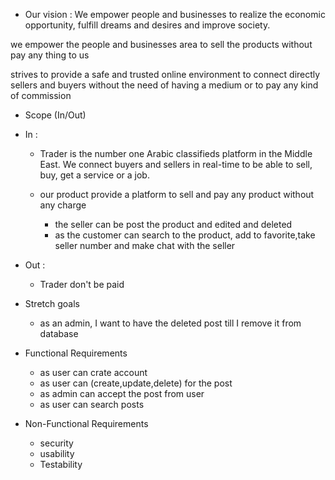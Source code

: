 * Our vision :
We empower people and businesses to realize the economic opportunity, fulfill dreams and desires and improve society. 

we empower the people and businesses area to sell the products without pay any thing to us 

strives to provide a safe and trusted online environment to connect directly sellers and buyers without the need of having a medium or to pay any kind of commission

* Scope (In/Out)

 * In : 

    - Trader is the number one Arabic classifieds platform in the Middle East. We connect buyers and sellers in real-time to be able to sell, buy, get a service or a job. 

    - our product provide a platform to sell and  pay any product without any charge 
        - the seller can be post the product and edited and deleted 
        - as the customer can search to the product, add to favorite,take seller number and make chat with the seller 

 * Out :

    - Trader don't be paid 

* Stretch goals 

    - as an admin, I want to have the deleted post till I remove it from database

* Functional Requirements 
    - as user can crate account 
    - as user can (create,update,delete) for the post 
    - as admin can accept the post from user 
    - as user can search posts 

* Non-Functional Requirements
    - security
    - usability 
    - Testability
